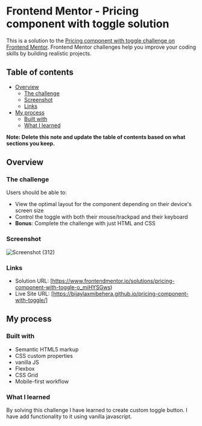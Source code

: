 # Frontend Mentor - Pricing component with toggle solution

This is a solution to the [Pricing component with toggle challenge on Frontend Mentor](https://www.frontendmentor.io/challenges/pricing-component-with-toggle-8vPwRMIC). Frontend Mentor challenges help you improve your coding skills by building realistic projects. 

## Table of contents

- [Overview](#overview)
  - [The challenge](#the-challenge)
  - [Screenshot](#screenshot)
  - [Links](#links)
- [My process](#my-process)
  - [Built with](#built-with)
  - [What I learned](#what-i-learned)

**Note: Delete this note and update the table of contents based on what sections you keep.**

## Overview

### The challenge

Users should be able to:

- View the optimal layout for the component depending on their device's screen size
- Control the toggle with both their mouse/trackpad and their keyboard
- **Bonus**: Complete the challenge with just HTML and CSS

### Screenshot

![Screenshot (312)](https://user-images.githubusercontent.com/72284560/208687632-d467d70a-75ba-48fc-8bcf-dddf25fe9b61.png)
### Links

- Solution URL: [https://www.frontendmentor.io/solutions/pricing-component-with-toggle-o_miHYSGws)
- Live Site URL: [https://bijaylaxmibehera.github.io/pricing-component-with-toggle/]

## My process

### Built with

- Semantic HTML5 markup
- CSS custom properties
- vanilla JS
- Flexbox
- CSS Grid
- Mobile-first workflow

### What I learned
By solving this challenge I have learned to create custom toggle button. I have add functionality to it using vanilla javascript.
